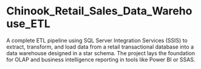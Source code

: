 # Chinook_Retail_Sales_Data_Warehouse_ETL
A complete ETL pipeline using SQL Server Integration Services (SSIS) to extract, transform, and load data from a retail transactional database into a data warehouse designed in a star schema. The project lays the foundation for OLAP and business intelligence reporting in tools like Power BI or SSAS.
